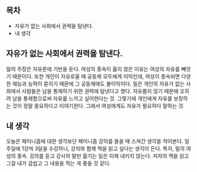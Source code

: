 ## 목차
- 자유가 없는 사회에서 권력을 탐낸다. 
- 내 생각 
## 자유가 없는 사회에서 권력을 탐낸다. 
밀의 주장은 자유론에 기반을 둔다. 여성의 종속이 옳지 않은 이유는 여성의 자유를 빼앗기 때문이다. 또한 개인이 자유로울 때 공동체 모두에게 이익인데, 여성이 종속되면 다양한 재능과 능력이 묻히기 때문에 그 공동체에도 불이익이다. 
밀은 개인의 자유가 없는 사회에서 사람들은 남을 통제하기 위한 권력에 탐낸다고 했다. 자유롭지 않기 때문에 오히려 남을 통제함으로써 자유를 느끼고 싶어한다는 것. 그렇기에 개인에게 자유를 보장하는 것이 정말 중요하다고 이야기한다. 그래서 여성에게도 자유가 필요하다 말하는 것. 

## 내 생각 
오늘은 페미니즘에 대한 생각보단 페미니즘 강의를 들을 때 스쳐간 생각을 적어본다. 일주일에 1강씩 3달을 수강하니, 강의와 함께 책을 읽고 싶다는 생각이 든다. 특히, 밀의 여성의 종속. 강의를 듣고 강사의 말만 옮기는 일은 이제 내키지 않는다. 저자의 책을 읽고 그걸 내가 곱씹고 그 내용을 적는 게 좋을 것 같다.  

